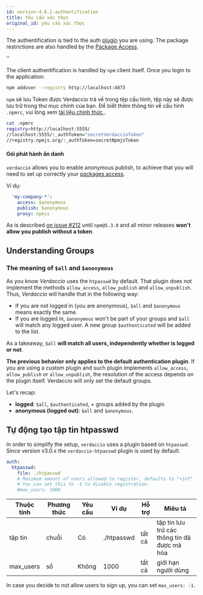 ```yaml
---
id: version-4.6.1-authentification
title: Yêu cầu xác thực
original_id: yêu cầu xác thực
---
```


The authentification is tied to the auth [plugin](plugins.md) you are using. The package restrictions are also handled by the [Package Access](packages.md).

<div id="codefund">''</div>

The client authentification is handled by `npm` client itself. Once you login to the application:

```bash
npm adduser --registry http://localhost:4873
```

`npm` sẽ lưu Token được Verdaccio trả về trong tệp cấu hình, tệp này sẽ được lưu trữ trong thư mục chính của bạn. Để biết thêm thông tin về cấu hình `.npmrc`, vui lòng xem [ tài liệu chính thức ](https://docs.npmjs.com/files/npmrc).

```bash
cat .npmrc
registry=http://localhost:5555/
//localhost:5555/:_authToken="secretVerdaccioToken"
//registry.npmjs.org/:_authToken=secretNpmjsToken
```

#### Gói phát hành ẩn danh

`verdaccio` allows you to enable anonymous publish, to achieve that you will need to set up correctly your [packages access](packages.md).

Ví dụ:

```yaml
  'my-company-*':
    access: $anonymous
    publish: $anonymous
    proxy: npmjs
```

As is described [on issue #212](https://github.com/verdaccio/verdaccio/issues/212#issuecomment-308578500) until `npm@5.3.0` and all minor releases **won't allow you publish without a token**.

## Understanding Groups

### The meaning of `$all` and `$anonymous`

As you know *Verdaccio* uses the `htpasswd` by default. That plugin does not implement the methods `allow_access`, `allow_publish` and `allow_unpublish`. Thus, *Verdaccio* will handle that in the following way:

* If you are not logged in (you are anonymous), `$all` and `$anonymous` means exactly the same.
* If you are logged in, `$anonymous` won't be part of your groups and `$all` will match any logged user. A new group `$authenticated` will be added to the list.

As a takeaway, `$all` **will match all users, independently whether is logged or not**.

**The previous behavior only applies to the default authentication plugin**. If you are using a custom plugin and such plugin implements `allow_access`, `allow_publish` or `allow_unpublish`, the resolution of the access depends on the plugin itself. Verdaccio will only set the default groups.

Let's recap:

* **logged**: `$all`, `$authenticated`, + groups added by the plugin
* **anonymous (logged out)**: `$all` and `$anonymous`.

## Tự động tạo tập tin htpasswd

In order to simplify the setup, `verdaccio` uses a plugin based on `htpasswd`. Since version v3.0.x the `verdaccio-htpasswd` plugin is used by default.

```yaml
auth:
  htpasswd:
    file: ./htpasswd
    # Maximum amount of users allowed to register, defaults to "+inf".
    # You can set this to -1 to disable registration.
    #max_users: 1000
```

| Thuộc tính | Phương thức | Yêu cầu | Ví dụ      | Hỗ trợ | Miêu tả                                      |
| ---------- | ----------- | ------- | ---------- | ------ | -------------------------------------------- |
| tập tin    | chuỗi       | Có      | ./htpasswd | tất cả | tập tin lưu trữ các thông tin đã được mã hóa |
| max_users  | số          | Không   | 1000       | tất cả | giới hạn người dùng                          |

In case you decide to not allow users to sign up, you can set `max_users: -1`.
